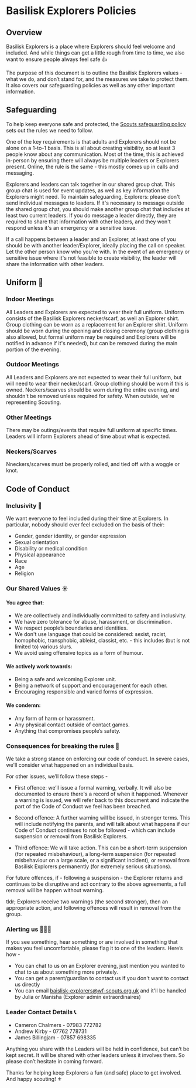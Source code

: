 # Basilisk Explorers Policies

## Overview
Basilisk Explorers is a place where Explorers should feel welcome and included. And while things can get a little rough from time to time, we also want to ensure people always feel safe 👍

The purpose of this document is to outline the Basilisk Explorers values - what we do, and don’t stand for, and the measures we take to protect them. It also covers our safeguarding policies as well as any other important information.

## Safeguarding
To help keep everyone safe and protected, the [Scouts safeguarding policy](https://www.scouts.org.uk/about-us/policy/safeguarding-policy-and-procedures/) sets out the rules we need to follow.

One of the key requirements is that adults and Explorers should not be alone on a 1-to-1 basis. This is all about creating visibility, so at least 3 people know about any communication. Most of the time, this is achieved in-person by ensuring there will always be multiple leaders or Explorers present. Online, the rule is the same - this mostly comes up in calls and messaging.

Explorers and leaders can talk together in our shared group chat. This group chat is used for event updates, as well as key information the Explorers might need. To maintain safeguarding, Explorers: please don't send individual messages to leaders. If it's necessary to message outside the shared group chat, you should make another group chat that includes at least two current leaders. If you do message a leader directly, they are required to share that information with other leaders, and they won't respond unless it's an emergency or a sensitive issue.

If a call happens between a leader and an Explorer, at least one of you should be with another leader/Explorer, ideally placing the call on speaker. Let the other person know who you're with. In the event of an emergency or sensitive issue where it's not feasible to create visibility, the leader will share the information with other leaders.

## Uniform 👔
### Indoor Meetings
All Leaders and Explorers are expected to wear their full uniform. Uniform consists of the Basilisk Explorers necker/scarf, as well an Explorer shirt. Group clothing can be worn as a replacement for an Explorer shirt. Uniform should be worn during the opening and closing ceremony (group clothing is also allowed, but formal uniform may be required and Explorers will be notified in advance if it's needed), but can be removed during the main portion of the evening.

### Outdoor Meetings
All Leaders and Explorers are not expected to wear their full uniform, but will need to wear their necker/scarf. Group clothing should be worn if this is owned. Neckers/scarves should be worn during the entire evening, and shouldn't be removed unless required for safety. When outside, we're representing Scouting.

### Other Meetings
There may be outings/events that require full uniform at specific times. Leaders will inform Explorers ahead of time about what is expected.

### Neckers/Scarves
Nneckers/scarves must be properly rolled, and tied off with a woggle or knot. 

## Code of Conduct
### Inclusivity 🙌
We want everyone to feel included during their time at Explorers. In particular, nobody should ever feel excluded on the basis of their:

* Gender, gender identity, or gender expression
* Sexual orientation
* Disability or medical condition
* Physical appearance
* Race
* Age
* Religion


### Our Shared Values ☀️

#### You agree that:

* We are collectively and individually committed to safety and inclusivity. 
* We have zero tolerance for abuse, harassment, or discrimination. 
* We respect people’s boundaries and identities. 
* We don't use language that could be considered: sexist, racist, homophobic, transphobic, ableist, classist, etc. - this includes (but is not limited to) various slurs. 
* We avoid using offensive topics as a form of humour. 


#### We actively work towards:

  * Being a safe and welcoming Explorer unit.
  * Being a network of support and encouragement for each other.
  * Encouraging responsible and varied forms of expression.

#### We condemn:

  * Any form of harm or harassment.
  * Any physical contact outside of contact games.
  * Anything that compromises people’s safety.


### Consequences for breaking the rules 🚨

We take a strong stance on enforcing our code of conduct. In severe cases, we'll consider what happened on an individual basis.

For other issues, we’ll follow these steps -

 - First offence: we’ll issue a formal warning, verbally. It will also be documented to ensure there's a record of when it happened. Whenever a warning is issued, we will refer back to this document and indicate the part of the Code of Conduct we feel has been breached.

 - Second offence: A further warning will be issued, in stronger terms. This will include notifying the parents, and will talk about what happens if our Code of Conduct continues to not be followed - which can include suspension or removal from Basilisk Explorers.

 - Third offence: We will take action. This can be a short-term suspension (for repeated misbehaviour), a long-term suspension (for repeated misbehaviour on a large scale, or a significant incident), or removal from Basilisk Explorers permanently (for extremely serious situations).

For future offences, if - following a suspension - the Explorer returns and continues to be disruptive and act contrary to the above agreements, a full removal will be happen without warning.

tldr; Explorers receive two warnings (the second stronger), then an appropriate action, and following offences will result in removal from the group.


### Alerting us 🙋🙋‍♂️

If you see something, hear something or are involved in something that makes you feel uncomfortable, please flag it to one of the leaders. Here’s how -

- You can chat to us on an Explorer evening, just mention you wanted to chat to us about something more privately. 
- You can get a parent/guardian to contact us if you don't want to contact us directly
- You can email baislisk-explorers@wf-scouts.org.uk and it'll be handled by Julia or Manisha (Explorer admin extraordinaires)

### Leader Contact Details 📞
- Cameron Chalmers - 07983 772782
- Andrew Kirby -  07762 778731‬
- James Billingjam - 07857 698335‬

Anything you share with the Leaders will be held in confidence, but can’t be kept secret. It will be shared with other leaders unless it involves them. So please don’t hesitate in coming forward.

Thanks for helping keep Explorers a fun (and safe) place to get involved. And happy scouting! ⚜️
